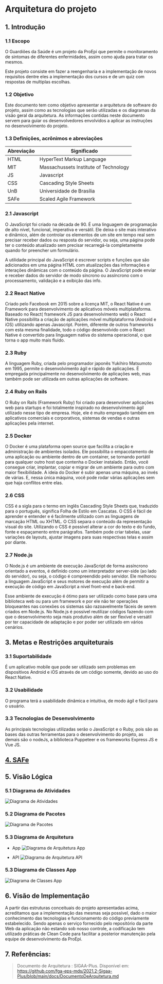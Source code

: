 # Arquitetura do projeto

## 1. Introdução

### 1.1 Escopo
O Guardiões da Saúde é um projeto da ProEpi que permite o monitoramento de sintomas de diferentes enfermidades, assim como ajuda para tratar os mesmos.

Este projeto consiste em fazer a reengenharia e a implementação de novos requisitos dentre eles a implementação dos cursos e de um quiz com respostas de multiplas escolhas.

### 1.2 Objetivo
Este documento tem como objetivo apresentar a arquitetura de software do projeto, assim como as tecnologias que serão utilizadas e os diagramas da visão geral da arquitetura. As informações contidas neste documento servem para guiar os desenvolvedores envolvidos a aplicar as instruções no desenvolvimento do projeto.

### 1.3 Definições, acrônimos e abreviações

| Abreviação | Significado |
|---|---|
| HTML | HyperText Markup Language |
| MIT | Massachussets Institute of Technology |
| JS | Javascript |
| CSS | Cascading Style Sheets |
| UnB | Universidade de Brasília |
| SAFe | Scaled Agile Framework |

### 2.1 Javascript
O JavaScript foi criado na década de 90. É uma linguagem de programação de alto nível, funcional, imperativa e versátil. Ele deixa o site mais interativo e dinâmico, além de controlar os elementos de um site em tempo real sem precisar receber dados ou resposta do servidor, ou seja, uma página pode ter o conteúdo atualizado sem precisar recarregá-la completamente quando for preencher um formulário.

A utilidade principal do JavaScript é escrever scripts e funções que são adicionados em uma página HTML com atualizações das informações e interações dinâmicas com o conteúdo da página. O JavaScript pode enviar e receber dados do servidor de modo síncrono ou assíncrono com o processamento, validação e a exibição das info.

### 2.2 React Native
Criado pelo Facebook em 2015 sobre a licença MIT, o React Native é um Framework para desenvolvimento de aplicativos móveis multiplataforma. Baseado no React( framework JS para desenvolvimento web) o React Native possibilita a criação de aplicações móvel multiplataforma (Android e iOS) utilizando apenas Javascript. Porém, diferente de outros frameworks com esta mesma finalidade, todo o código desenvolvido com o React Native é convertido para linguagem nativa do sistema operacional, o que torna o app muito mais fluido.

### 2.3 Ruby
A linguagem Ruby, criada pelo programador japonês Yukihiro Matsumoto em 1995, permite o desenvolvimento ágil e rápido de aplicações. É empregada principalmente no desenvolvimento de aplicações web, mas também pode ser utilizada em outras aplicações de software.

### 2.4 Ruby on Rails
O Ruby on Rails (Framework Ruby) foi criado para desenvolver aplicações web para startups e foi totalmente inspirado no desenvolvimento ágil utilizado nesse tipo de empresa. Hoje, ele é muito empregado também em aplicativos comerciais e corporativos, sistemas de vendas e outras aplicações pela internet.

### 2.5 Docker

O Docker é uma plataforma open source que facilita a criação e administração de ambientes isolados. Ele possibilita o empacotamento de uma aplicação ou ambiente dentro de um container, se tornando portátil para qualquer outro host que contenha o Docker instalado. Então, você consegue criar, implantar, copiar e migrar de um ambiente para outro com maior flexibilidade. A ideia do Docker é subir apenas uma máquina, ao invés de várias. E, nessa única máquina, você pode rodar várias aplicações sem que haja conflitos entre elas.


### 2.6 CSS

CSS é a sigla para o termo em inglês Cascading Style Sheets que, traduzido para o português, significa Folha de Estilo em Cascatas. O CSS é fácil de aprender e entender e é facilmente utilizado com as linguagens de marcação HTML ou XHTML.
O CSS separa o conteúdo da representação visual do site. Utilizando o CSS é possível alterar a cor do texto e do fundo, fonte e espaçamento entre parágrafos. Também pode criar tabelas, usar variações de layouts, ajustar imagens para suas respectivas telas e assim por diante.

### 2.7 Node.js

O Node.js é um ambiente de execução JavaScript de forma assíncrono orientado a eventos, é definido como um interpretador server-side (ao lado do servidor), ou seja, o código é compreendido pelo servidor. Ele melhorou a linguagem JavaScript e seus motores de execução além de permitir a execução de código em JavaScript a nível front-end e back-end.

Esse ambiente de execução é ótimo para ser utilizado como base para uma biblioteca web ou para um framework e por ele não ter operações bloqueantes nas conexões os sistemas são razoavelmente fáceis de serem criados em Node.js. No Node.js é possível reutilizar códigos fazendo com que o desenvolvimento seja mais produtivo além de ser flexível e versátil por ter capacidade de adaptação e por poder ser utilizado em vários cenários.


## 3. Metas e Restrições arquiteturais

### 3.1 Suportabilidade
É um aplicativo mobile que pode ser utilizado sem problemas em dispositivos Android e iOS através de um código somente, devido ao uso do React Native.

### 3.2 Usabilidade
O programa terá a usabilidade dinâmica e intuitiva, de modo ágil e fácil para o usuário.

### 3.3 Tecnologias de Desenvolvimento
As principais tecnologias utilizadas serão o JavaScript e o Ruby, pois são as bases das outras ferramentas para o desenvolvimento do projeto, as demais são o nodeJs, a biblioteca Puppeteer e os frameworks Express JS e Vue JS.

## [4. SAFe](../produto/#521-safe-definido-com-as-clientes)

## 5. Visão Lógica

### 5.1 Diagrama de Atividades

![Diagrama de Atividades](assets/diagramaAtividades.png)

### 5.2 Diagrama de Pacotes

![Diagrama de Pacotes](assets/diagramaPacotes.png)

### 5.3 Diagrama de Arquitetura

* App
![Diagrama de Arquitetura App](assets/diagramaArquitetura.png)

* API
![Diagrama de Arquitetura API](assets/diagramaArquiteturaAPI.png)

### 5.3 Diagrama de Classes App

![Diagrama de Classes App](assets/diagramaClassesApp.png)

## 6. Visão de Implementação
A partir das estruturas conceituais do projeto apresentadas acima, acreditamos que a implementação das mesmas seja possível, dado o maior conhecimento das tecnologias e funcionamento do código previamente estabelecido. Sendo apenas o serviço fornecido pelo repositório da parte Web da aplicação não estando sob nosso controle, a codificação tem utilizado práticas de Clean Code para facilitar a posterior manutenção pela equipe de desenvolvimento da ProEpi.

## 7. Referências:

> Documento de Arquitetura : SIGAA-Plus. Disponível em: https://github.com/fga-eps-mds/2021.2-Sigaa-Plus/blob/main/docs/DocumentoDeArquitetura.md
>
